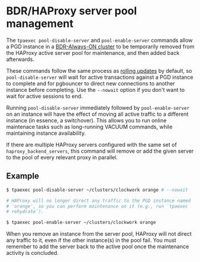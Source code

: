 # BDR/HAProxy server pool management

The `tpaexec pool-disable-server` and `pool-enable-server` commands
allow a PGD instance in a [BDR-Always-ON
cluster](architecture-BDR-Always-ON.md) to be temporarily removed from
the HAProxy active server pool for maintenance, and then added back
afterwards.

These commands follow the same process as [rolling
updates](tpaexec-upgrade.md) by default, so
`pool-disable-server` will wait for active transactions against a PGD
instance to complete and for pgbouncer to direct new connections to
another instance before completing. Use the `--nowait` option if you
don't want to wait for active sessions to end.

Running `pool-disable-server` immediately followed by
`pool-enable-server` on an instance will have the effect of moving all
active traffic to a different instance (in essence, a switchover). This
allows you to run online maintenace tasks such as long-running VACUUM
commands, while maintaining instance availability.

If there are multiple HAProxy servers configured with the same set of
`haproxy_backend_servers`, this command will remove or add the given
server to the pool of every relevant proxy in parallel.

## Example


```bash
$ tpaexec pool-disable-server ~/clusters/clockwork orange # --nowait

# HAProxy will no longer direct any traffic to the PGD instance named
# 'orange', so you can perform maintenance on it (e.g., run `tpaexec
# rehydrate`).

$ tpaexec pool-enable-server ~/clusters/clockwork orange
```

When you remove an instance from the server pool, HAProxy will not
direct any traffic to it, even if the other instance(s) in the pool
fail. You must remember to add the server back to the active pool once
the maintenance activity is concluded.
